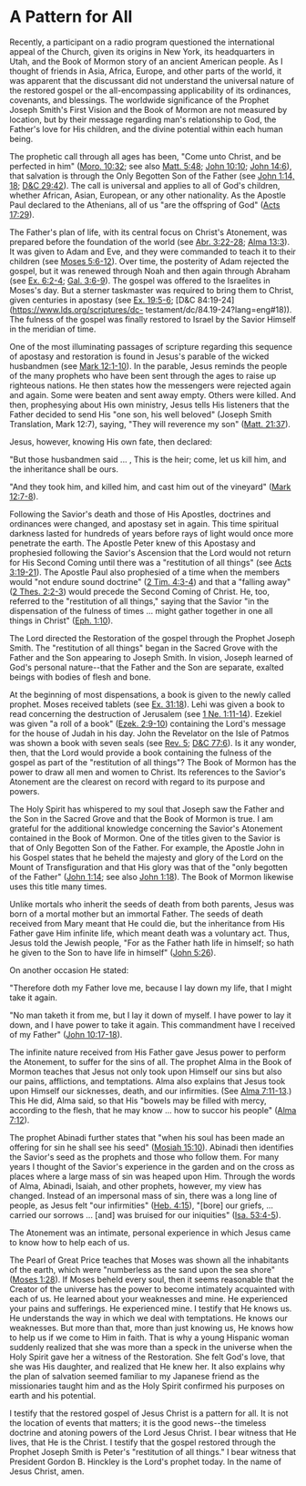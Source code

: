# A Pattern for All

Recently, a participant on a radio program questioned the international appeal
of the Church, given its origins in New York, its headquarters in Utah, and
the Book of Mormon story of an ancient American people. As I thought of
friends in Asia, Africa, Europe, and other parts of the world, it was apparent
that the discussant did not understand the universal nature of the restored
gospel or the all-encompassing applicability of its ordinances, covenants, and
blessings. The worldwide significance of the Prophet Joseph Smith's First
Vision and the Book of Mormon are not measured by location, but by their
message regarding man's relationship to God, the Father's love for His
children, and the divine potential within each human being.

The prophetic call through all ages has been, "Come unto Christ, and be
perfected in him" ([Moro.
10:32](https://www.lds.org/scriptures/bofm/moro/10.32?lang=eng#31); see also
[Matt. 5:48](https://www.lds.org/scriptures/nt/matt/5.48?lang=eng#47); [John
10:10](https://www.lds.org/scriptures/nt/john/10.10?lang=eng#9); [John
14:6](https://www.lds.org/scriptures/nt/john/14.6?lang=eng#5)), that salvation
is through the Only Begotten Son of the Father (see [John 1:14,
18](https://www.lds.org/scriptures/nt/john/1.14%2C18?lang=eng#13); [D&amp;C
29:42](https://www.lds.org/scriptures/dc-testament/dc/29.42?lang=eng#41)). The
call is universal and applies to all of God's children, whether African,
Asian, European, or any other nationality. As the Apostle Paul declared to the
Athenians, all of us "are the offspring of God" ([Acts
17:29](https://www.lds.org/scriptures/nt/acts/17.29?lang=eng#28)).

The Father's plan of life, with its central focus on Christ's Atonement, was
prepared before the foundation of the world (see [Abr.
3:22-28](https://www.lds.org/scriptures/pgp/abr/3.22-28?lang=eng#21); [Alma
13:3](https://www.lds.org/scriptures/bofm/alma/13.3?lang=eng#2)). It was given
to Adam and Eve, and they were commanded to teach it to their children (see
[Moses 5:6-12](https://www.lds.org/scriptures/pgp/moses/5.6-12?lang=eng#5)).
Over time, the posterity of Adam rejected the gospel, but it was renewed
through Noah and then again through Abraham (see [Ex.
6:2-4](https://www.lds.org/scriptures/ot/ex/6.2-4?lang=eng#1); [Gal.
3:6-9](https://www.lds.org/scriptures/nt/gal/3.6-9?lang=eng#5)). The gospel
was offered to the Israelites in Moses's day. But a sterner taskmaster was
required to bring them to Christ, given centuries in apostasy (see [Ex.
19:5-6](https://www.lds.org/scriptures/ot/ex/19.5-6?lang=eng#4); [D&amp;C
84:19-24](https://www.lds.org/scriptures/dc-
testament/dc/84.19-24?lang=eng#18)). The fulness of the gospel was finally
restored to Israel by the Savior Himself in the meridian of time.

One of the most illuminating passages of scripture regarding this sequence of
apostasy and restoration is found in Jesus's parable of the wicked husbandmen
(see [Mark
12:1-10](https://www.lds.org/scriptures/nt/mark/12.1-10?lang=eng#0)). In the
parable, Jesus reminds the people of the many prophets who have been sent
through the ages to raise up righteous nations. He then states how the
messengers were rejected again and again. Some were beaten and sent away
empty. Others were killed. And then, prophesying about His own ministry, Jesus
tells His listeners that the Father decided to send His "one son, his well
beloved" (Joseph Smith Translation, Mark 12:7), saying, "They will reverence
my son" ([Matt.
21:37](https://www.lds.org/scriptures/nt/matt/21.37?lang=eng#36)).

Jesus, however, knowing His own fate, then declared:

"But those husbandmen said ... , This is the heir; come, let us kill him, and
the inheritance shall be ours.

"And they took him, and killed him, and cast him out of the vineyard" ([Mark
12:7-8](https://www.lds.org/scriptures/nt/mark/12.7-8?lang=eng#6)).

Following the Savior's death and those of His Apostles, doctrines and
ordinances were changed, and apostasy set in again. This time spiritual
darkness lasted for hundreds of years before rays of light would once more
penetrate the earth. The Apostle Peter knew of this Apostasy and prophesied
following the Savior's Ascension that the Lord would not return for His Second
Coming until there was a "restitution of all things" (see [Acts
3:19-21](https://www.lds.org/scriptures/nt/acts/3.19-21?lang=eng#18)). The
Apostle Paul also prophesied of a time when the members would "not endure
sound doctrine" ([2 Tim.
4:3-4](https://www.lds.org/scriptures/nt/2-tim/4.3-4?lang=eng#2)) and that a
"falling away" ([2 Thes.
2:2-3](https://www.lds.org/scriptures/nt/2-thes/2.2-3?lang=eng#1)) would
precede the Second Coming of Christ. He, too, referred to the "restitution of
all things," saying that the Savior "in the dispensation of the fulness of
times ... might gather together in one all things in Christ" ([Eph.
1:10](https://www.lds.org/scriptures/nt/eph/1.10?lang=eng#9)).

The Lord directed the Restoration of the gospel through the Prophet Joseph
Smith. The "restitution of all things" began in the Sacred Grove with the
Father and the Son appearing to Joseph Smith. In vision, Joseph learned of
God's personal nature--that the Father and the Son are separate, exalted
beings with bodies of flesh and bone.

At the beginning of most dispensations, a book is given to the newly called
prophet. Moses received tablets (see [Ex.
31:18](https://www.lds.org/scriptures/ot/ex/31.18?lang=eng#17)). Lehi was
given a book to read concerning the destruction of Jerusalem (see [1 Ne.
1:11-14](https://www.lds.org/scriptures/bofm/1-ne/1.11-14?lang=eng#10)).
Ezekiel was given "a roll of a book" ([Ezek.
2:9-10](https://www.lds.org/scriptures/ot/ezek/2.9-10?lang=eng#8)) containing
the Lord's message for the house of Judah in his day. John the Revelator on
the Isle of Patmos was shown a book with seven seals (see [Rev.
5](https://www.lds.org/scriptures/nt/rev/5.title?lang=eng); [D&amp;C
77:6](https://www.lds.org/scriptures/dc-testament/dc/77.6?lang=eng#5)). Is it
any wonder, then, that the Lord would provide a book containing the fulness of
the gospel as part of the "restitution of all things"? The Book of Mormon has
the power to draw all men and women to Christ. Its references to the Savior's
Atonement are the clearest on record with regard to its purpose and powers.

The Holy Spirit has whispered to my soul that Joseph saw the Father and the
Son in the Sacred Grove and that the Book of Mormon is true. I am grateful for
the additional knowledge concerning the Savior's Atonement contained in the
Book of Mormon. One of the titles given to the Savior is that of Only Begotten
Son of the Father. For example, the Apostle John in his Gospel states that he
beheld the majesty and glory of the Lord on the Mount of Transfiguration and
that His glory was that of the "only begotten of the Father" ([John
1:14](https://www.lds.org/scriptures/nt/john/1.14?lang=eng#13); see also [John
1:18](https://www.lds.org/scriptures/nt/john/1.18?lang=eng#17)). The Book of
Mormon likewise uses this title many times.

Unlike mortals who inherit the seeds of death from both parents, Jesus was
born of a mortal mother but an immortal Father. The seeds of death received
from Mary meant that He could die, but the inheritance from His Father gave
Him infinite life, which meant death was a voluntary act. Thus, Jesus told the
Jewish people, "For as the Father hath life in himself; so hath he given to
the Son to have life in himself" ([John
5:26](https://www.lds.org/scriptures/nt/john/5.26?lang=eng#25)).

On another occasion He stated:

"Therefore doth my Father love me, because I lay down my life, that I might
take it again.

"No man taketh it from me, but I lay it down of myself. I have power to lay it
down, and I have power to take it again. This commandment have I received of
my Father" ([John
10:17-18](https://www.lds.org/scriptures/nt/john/10.17-18?lang=eng#16)).

The infinite nature received from His Father gave Jesus power to perform the
Atonement, to suffer for the sins of all. The prophet Alma in the Book of
Mormon teaches that Jesus not only took upon Himself our sins but also our
pains, afflictions, and temptations. Alma also explains that Jesus took upon
Himself our sicknesses, death, and our infirmities. (See [Alma
7:11-13](https://www.lds.org/scriptures/bofm/alma/7.11-13?lang=eng#10).) This
He did, Alma said, so that His "bowels may be filled with mercy, according to
the flesh, that he may know ... how to succor his people" ([Alma
7:12](https://www.lds.org/scriptures/bofm/alma/7.12?lang=eng#11)).

The prophet Abinadi further states that "when his soul has been made an
offering for sin he shall see his seed" ([Mosiah
15:10](https://www.lds.org/scriptures/bofm/mosiah/15.10?lang=eng#9)). Abinadi
then identifies the Savior's seed as the prophets and those who follow them.
For many years I thought of the Savior's experience in the garden and on the
cross as places where a large mass of sin was heaped upon Him. Through the
words of Alma, Abinadi, Isaiah, and other prophets, however, my view has
changed. Instead of an impersonal mass of sin, there was a long line of
people, as Jesus felt "our infirmities" ([Heb.
4:15](https://www.lds.org/scriptures/nt/heb/4.15?lang=eng#14)), "[bore] our
griefs, ... carried our sorrows ... [and] was bruised for our iniquities" ([Isa.
53:4-5](https://www.lds.org/scriptures/ot/isa/53.4-5?lang=eng#3)).

The Atonement was an intimate, personal experience in which Jesus came to know
how to help each of us.

The Pearl of Great Price teaches that Moses was shown all the inhabitants of
the earth, which were "numberless as the sand upon the sea shore" ([Moses
1:28](https://www.lds.org/scriptures/pgp/moses/1.28?lang=eng#27)). If Moses
beheld every soul, then it seems reasonable that the Creator of the universe
has the power to become intimately acquainted with each of us. He learned
about your weaknesses and mine. He experienced your pains and sufferings. He
experienced mine. I testify that He knows us. He understands the way in which
we deal with temptations. He knows our weaknesses. But more than that, more
than just knowing us, He knows how to help us if we come to Him in faith. That
is why a young Hispanic woman suddenly realized that she was more than a speck
in the universe when the Holy Spirit gave her a witness of the Restoration.
She felt God's love, that she was His daughter, and realized that He knew her.
It also explains why the plan of salvation seemed familiar to my Japanese
friend as the missionaries taught him and as the Holy Spirit confirmed his
purposes on earth and his potential.

I testify that the restored gospel of Jesus Christ is a pattern for all. It is
not the location of events that matters; it is the good news--the timeless
doctrine and atoning powers of the Lord Jesus Christ. I bear witness that He
lives, that He is the Christ. I testify that the gospel restored through the
Prophet Joseph Smith is Peter's "restitution of all things." I bear witness
that President Gordon B. Hinckley is the Lord's prophet today. In the name of
Jesus Christ, amen.

